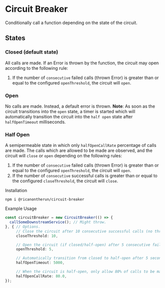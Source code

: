 # Circuit Breaker

Conditionally call a function depending on the state of the circuit.

## States

### Closed (default state)

All calls are made. If an Error is thrown by the function, the circuit may open according to the following rule:

1. If the number of `consecutive` failed calls (thrown Error) is greater than or equal to the configured `openThreshold`, the circuit will `open`.

### Open

No calls are made. Instead, a default error is thrown. **Note**: As soon as the circuit transitions into the `open` state, a timer is started which will automatically transition the circuit into the `half open` state after `halfOpenTimeout` milliseconds.

### Half Open

A semipermeable state in which only `halfOpenCallRate` percentage of calls are made. The calls which are allowed to be made are observed, and the circuit will `close` or `open` depending on the following rules:

1. If the number of `consecutive` failed calls (thrown Error) is greater than or equal to the configured `openThreshold`, the circuit will `open`.
2. If the number of `consecutive` successful calls is greater than or equal to the configured `closeThreshold`, the circuit will `close`.

Installation
```
npm i @ricanontherun/circuit-breaker
```

Example Usage
```typescript
const circuitBreaker = new CircuitBreaker(() => {
  callSomeDownstreamService(); // Might throw.
}, { // Options.
     // Close the circuit after 10 consecutive successful calls (no throw)
     closeThreshold: 10,

     // Open the circuit (if closed/half-open) after 5 consecutive failed calls.
     openThreshold: 5,

     // Automatically transition from closed to half-open after 5 seconds.
     halfOpenTimeout: 5000,

     // When the circuit is half-open, only allow 80% of calls to be made.
     halfOpenCallRate: 80.0,
});
```